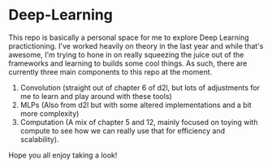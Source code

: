 # Deep-Learning
This repo is basically a personal space for me to explore Deep Learning practictioning. I've worked heavily on theory in the last year and while that's awesome, I'm trying to hone in on really squeezing the juice out of the frameworks and learning to builds some cool things. As such, there are currently three main components to this repo at the moment. 

1. Convolution (straight out of chapter 6 of d2l, but lots of adjustments for me to learn and play around with these tools)
2. MLPs (Also from d2l but with some altered implementations and a bit more complexity)
3. Computation (A mix of chapter 5 and 12, mainly focused on toying with compute to see how we can really use that for efficiency and scalability). 

Hope you all enjoy taking a look! 
